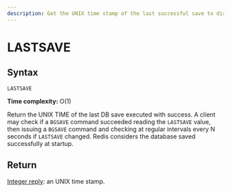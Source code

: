 ```yaml
---
description: Get the UNIX time stamp of the last successful save to disk
---
```


# LASTSAVE

## Syntax

    LASTSAVE 

**Time complexity:** O(1)

Return the UNIX TIME of the last DB save executed with success.
A client may check if a `BGSAVE` command succeeded reading the `LASTSAVE` value,
then issuing a `BGSAVE` command and checking at regular intervals every N
seconds if `LASTSAVE` changed. Redis considers the database saved successfully at startup.

## Return

[Integer reply](https://redis.io/docs/reference/protocol-spec#resp-integers): an UNIX time stamp.
